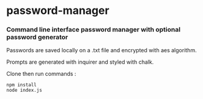 # password-manager
### Command line interface password manager with optional password generator

Passwords are saved locally on a .txt file and encrypted with aes algorithm.

Prompts are generated with inquirer and styled with chalk.


Clone then run commands :
```
npm install
node index.js
```
